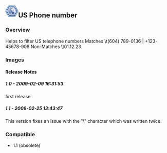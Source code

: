 ## <img src='./logo.jpg' width='40' height='40'>US Phone number

### Overview
Helps to filter US telephone numbers
Matches  \t(604) 789-0136 | +123-45678-908 
Non-Matches \t01.12.23  



### Images




#### Release Notes

##### 1.0 - 2009-02-09 16:31:53
first release
##### 1.1 - 2009-02-25 13:43:47
This version fixes an issue with the "\\" character which was written twice.
### Compatible
 -  1.1 (obsolete)